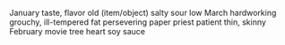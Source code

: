 January
taste, flavor
old (item/object)
salty
sour
low
March
hardworking
grouchy, ill-tempered
fat
persevering
paper
priest
patient
thin, skinny
February
movie
tree
heart
soy sauce
